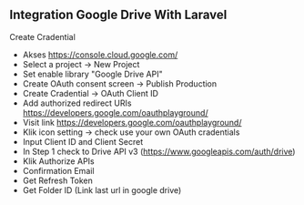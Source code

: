 ## Integration Google Drive With Laravel

Create Cradential
- Akses https://console.cloud.google.com/
- Select a project -> New Project
- Set enable library "Google Drive API"
- Create OAuth consent screen -> Publish Production
- Create Cradential -> OAuth Client ID
- Add authorized redirect URIs https://developers.google.com/oauthplayground/
- Visit link https://developers.google.com/oauthplayground/
- Klik icon setting -> check use your own OAuth cradentials
- Input Client ID and Client Secret
- In Step 1 check to Drive API v3 (https://www.googleapis.com/auth/drive)
- Klik Authorize APIs
- Confirmation Email
- Get Refresh Token
- Get Folder ID (Link last url in google drive)